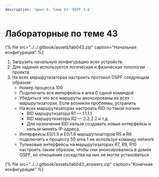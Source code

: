 ```yaml
---
description: 'Цикл 8. Тема 43: OSPF 3.6'
---
```


# Лабораторные по теме 43

{% file src="../../.gitbook/assets/lab043.zip" caption="Начальная конфигурация" %}

1. Загрузить начальную конфигурацию всех устройств.
2. Для задания используется логическая и физическая топологии проекта.
3. На всех маршрутизаторах настроить протокол OSPF следующим образом:
   * Номер процесса 100
   * Подключить все интерфейсы к area 0 одной командой
   * Убедиться что все маршруты анонсированы на всех маршрутизаторах. Если возникли проблемы, устранить
   * На всех маршрутизаторах настроить RID по такой логике:
     * RID маршрутизатора R1 — 1.1.1.1
     * RID маршрутизатора R2 — 2.2.2.2 и т.д.
     * Для назначения RID нельзя создавать новые интерфейсы и нельзя менять IP-адреса.
   * Интерфейсы E0/1.5 и E0/1.6 маршрутизаторов R5 и R6 подключить к процессу 50 area 1 не используя команду network
   * Тупиковые интерфейсы на маршрутизаторах R7, R9, R10 настроить таким образом, чтобы они анонсировались в домен OSPF, но отношения соседства на них не могли установиться

{% file src="../../.gitbook/assets/lab043\_answers.zip" caption="Конечная конфигурация" %}

